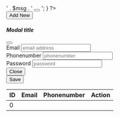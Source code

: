 <?php
include '../includes/header.php';
$companyid = $_SESSION['companyid'];

if (isset($_GET['msg'])) {
    $msg = $_GET['msg'];
    echo '  <div class="alert alert-warning alert-dismissible fade show" role="alert">
    ' . $msg . '
<button type="button" class="btn-close" data-bs-dismiss="alert" aria-label="Close"></button>
    </div>';
}
?>
<html lang="en">
<head>
  <script src="https://cdn.jsdelivr.net/npm/bootstrap@5.1.3/dist/js/bootstrap.bundle.min.js" crossorigin="anonymous"></script>
  <!-- <script src="../assets/js/main.js"></script> -->
  <script src="https://cdnjs.cloudflare.com/ajax/libs/Chart.js/2.8.0/Chart.min.js" crossorigin="anonymous"></script>
  <script src="https://cdn.jsdelivr.net/npm/simple-datatables@latest" crossorigin="anonymous"></script>
  <link href="https://cdn.jsdelivr.net/npm/bootstrap@5.1.3/dist/css/bootstrap.min.css" rel="stylesheet" integrity="sha384-1BmE4kWBq78iYhFldvKuhfTAU6auU8tT94WrHftjDbrCEXSU1oBoqyl2QvZ6jIW3" crossorigin="anonymous">
  <link rel="stylesheet" type="text/css" href="https://cdn.datatables.net/1.11.5/css/jquery.dataTables.css">
  <script src="https://ajax.googleapis.com/ajax/libs/jquery/3.6.0/jquery.min.js"></script>
  <script type="text/javascript" charset="utf8" src="https://cdn.datatables.net/1.11.5/js/jquery.dataTables.js"></script>
</head>
<body>
      <div class="main-panel">
        <div class="content-wrapper">
            <div class="row">
                <div class="card mb-4">
                  <div class="card-body">
                    <div class="container">
                      <button type="button" class="btn btn-success" data-bs-toggle="modal" data-bs-target="#staticBackdrop">
                        Add New
                      </button>
                      <div class="modal fade" id="staticBackdrop" data-bs-backdrop="static" data-bs-keyboard="false" tabindex="-1" aria-labelledby="staticBackdropLabel" aria-hidden="true">
                        <div class="modal-dialog">
                          <div class="modal-content">
                            <div class="modal-header">
                              <h5 class="modal-title" id="staticBackdropLabel">Modal title</h5>
                              <button type="button" class="btn-close" data-bs-dismiss="modal" aria-label="Close"></button>
                            </div>
                            <div class="modal-body">
                              <div class="container d-flex justify-content-center">
                                <form action="./add_admin.php" method="post" style="width:50vw; min-width:300px;">
                                  <div class="row mb-3">
                                    <div class="mb-3 ">
                                      <label class="form-label">Email</label>
                                      <input type="text" class="form-control" name="email" placeholder="email address">
                                    </div>
                                    <div class="mb-3 ">
                                      <label class="form-label">Phonenumber</label>
                                      <input type="text" class="form-control" name="phonenumber" placeholder="phonenumber">
                                    </div>
                                    <div class="mb-3 ">
                                      <label class="form-label">Password</label>
                                      <input type="password" class="form-control" name="password" placeholder="password">
                                    </div>
                                  </div>
                                  <div class="modal-footer">
                                    <button type="button" class="btn btn-secondary" data-bs-dismiss="modal">Close</button>
                                    <div>
                                      <button type="submit" class="btn btn-primary" name="submit">Save</button>
                                    </div>
                                </form>
                              </div>
                            </div>
                          </div>
                        </div>
                      </div>
                    </div>
                  </div>
                </div>
            </div>
            <table class="table tb" id="admins">
              <thead>
                <tr>
                  <th scope="col">ID</th>
                  <th scope="col">Email</th>
                  <th scope="col">Phonenumber</th>
                  <th scope="col">Action</th>
                </tr>
              </thead>
              <tbody>
                <?php
                $query = "SELECT * FROM admins WHERE companyid = '$companyid' ORDER BY id DESC LIMIT 500";
                $result = mysqli_query($conn, $query);
                while ($row = mysqli_fetch_assoc($result)) {
                  $id_no = $row['id'];
                ?>
                  <tr>
                    <td></td>
                    <td><?php echo $row['email'] ?></td>
                    <td><?php echo $row['phonenumber'] ?></td>
                    <td>
                      <a href="delete_admin.php?id=<?php echo $row['id'] ?>" class="link-dark" title="delete" class="delete" onclick="return confirm('Are you sure you want to delete this admin')"><i class="mdi mdi-trash-can-outline"></i></a>
                    </td>
                  </tr>
                <?php
                }
                ?>
              </tbody>
              <script>
                $("#admins").DataTable();
              </script>
            </table>
        </div>
      </div>
      <style>
    table {
      counter-reset: none;
    }

    tr {
      counter-increment: rowNumber;
    }

    table tr td:first-child::before {
      content: counter(rowNumber);
    }
  </style>
</body>
</html>